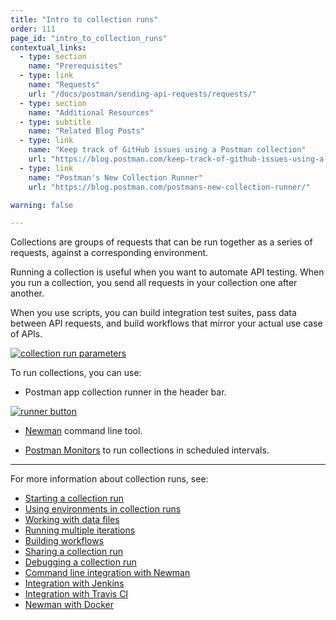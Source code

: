 ```yaml
---
title: "Intro to collection runs"
order: 111
page_id: "intro_to_collection_runs"
contextual_links:
  - type: section
    name: "Prerequisites"
  - type: link
    name: "Requests"
    url: "/docs/postman/sending-api-requests/requests/"
  - type: section
    name: "Additional Resources"
  - type: subtitle
    name: "Related Blog Posts"
  - type: link
    name: "Keep track of GitHub issues using a Postman collection"
    url: "https://blog.postman.com/keep-track-of-github-issues-using-a-postman-collection/"
  - type: link
    name: "Postman's New Collection Runner"
    url: "https://blog.postman.com/postmans-new-collection-runner/"

warning: false

---
```


Collections are groups of requests that can be run together as a series of requests, against a corresponding environment.

Running a collection is useful when you want to automate API testing. When you run a collection, you send all requests in your collection one after another.

When you use scripts, you can build integration test suites, pass data between API requests, and build workflows that mirror your actual use case of APIs.

[![collection run parameters](https://assets.postman.com/postman-docs/Collection_Runs_pg1.png)](https://assets.postman.com/postman-docs/Collection_Runs_pg1.png)

To run collections, you can use:

* Postman app collection runner in the header bar.

[![runner button](https://assets.postman.com/postman-docs/Runner-button2.png)](https://assets.postman.com/postman-docs/Runner-button2.png)

* [Newman](/docs/postman/collection-runs/command-line-integration-with-newman/) command line tool.

* [Postman Monitors](/docs/postman/monitors/intro-monitors/) to run collections in scheduled intervals.

---
For more information about collection runs, see:

* [Starting a collection run](/docs/postman/collection-runs/starting-a-collection-run/)
* [Using environments in collection runs](/docs/postman/collection-runs/using-environments-in-collection-runs/)
* [Working with data files](/docs/postman/collection-runs/working-with-data-files/)
* [Running multiple iterations](/docs/postman/collection-runs/running-multiple-iterations/)
* [Building workflows](/docs/postman/collection-runs/building-workflows/)
* [Sharing a collection run](/docs/postman/collection-runs/sharing-a-collection-run/)
* [Debugging a collection run](/docs/postman/collection-runs/debugging-a-collection-run/)
* [Command line integration with Newman](/docs/postman/collection-runs/command-line-integration-with-newman/)
* [Integration with Jenkins](/docs/postman/collection-runs/integration-with-jenkins/)
* [Integration with Travis CI](/docs/postman/collection-runs/integration-with-travis/)
* [Newman with Docker](/docs/postman/collection-runs/newman-with-docker/)
